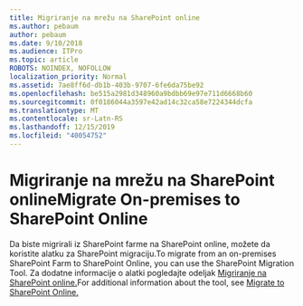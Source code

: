 ```yaml
---
title: Migriranje na mrežu na SharePoint online
ms.author: pebaum
author: pebaum
ms.date: 9/10/2018
ms.audience: ITPro
ms.topic: article
ROBOTS: NOINDEX, NOFOLLOW
localization_priority: Normal
ms.assetid: 7ae8ff6d-db1b-403b-9707-6fe6da75be92
ms.openlocfilehash: be515a2981d348960a9bdbb69e97e711d6668b60
ms.sourcegitcommit: 0f0186044a3597e42ad14c32ca58e7224344dcfa
ms.translationtype: MT
ms.contentlocale: sr-Latn-RS
ms.lasthandoff: 12/15/2019
ms.locfileid: "40054752"
---
```

# <a name="migrate-on-premises-to-sharepoint-online"></a><span data-ttu-id="b2af3-102">Migriranje na mrežu na SharePoint online</span><span class="sxs-lookup"><span data-stu-id="b2af3-102">Migrate On-premises to SharePoint Online</span></span>

<span data-ttu-id="b2af3-103">Da biste migrirali iz SharePoint farme na SharePoint online, možete da koristite alatku za SharePoint migraciju.</span><span class="sxs-lookup"><span data-stu-id="b2af3-103">To migrate from an on-premises SharePoint Farm to SharePoint Online, you can use the SharePoint Migration Tool.</span></span> <span data-ttu-id="b2af3-104">Za dodatne informacije o alatki pogledajte odeljak [Migriranje na SharePoint online.](https://go.microsoft.com/fwlink/?linkid=2019574)</span><span class="sxs-lookup"><span data-stu-id="b2af3-104">For additional information about the tool, see [Migrate to SharePoint Online.](https://go.microsoft.com/fwlink/?linkid=2019574)</span></span>
  

